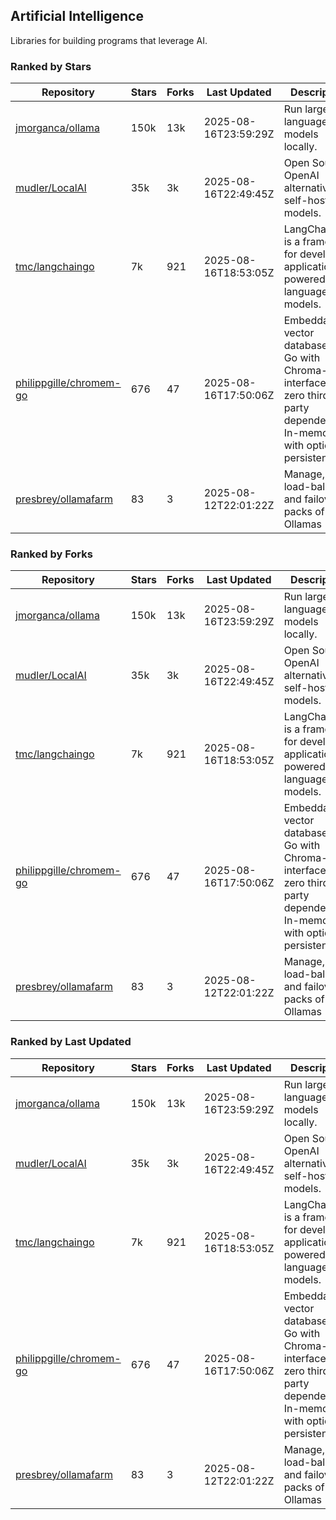 ## Artificial Intelligence

Libraries for building programs that leverage AI.

### Ranked by Stars

| Repository | Stars | Forks | Last Updated | Description | 
|------------|-------|-------|--------------|-------------|
| [jmorganca/ollama](https://github.com/jmorganca/ollama) | 150k | 13k | 2025-08-16T23:59:29Z |  Run large language models locally. |
| [mudler/LocalAI](https://github.com/mudler/LocalAI) | 35k | 3k | 2025-08-16T22:49:45Z |  Open Source OpenAI alternative, self-host AI models. |
| [tmc/langchaingo](https://github.com/tmc/langchaingo) | 7k | 921 | 2025-08-16T18:53:05Z |  LangChainGo is a framework for developing applications powered by language models. |
| [philippgille/chromem-go](https://github.com/philippgille/chromem-go) | 676 | 47 | 2025-08-16T17:50:06Z |  Embeddable vector database for Go with Chroma-like interface and zero third-party dependencies. In-memory with optional persistence. |
| [presbrey/ollamafarm](https://github.com/presbrey/ollamafarm) | 83 | 3 | 2025-08-12T22:01:22Z |  Manage, load-balance, and failover packs of Ollamas |

### Ranked by Forks

| Repository | Stars | Forks | Last Updated | Description | 
|------------|-------|-------|--------------|-------------|
| [jmorganca/ollama](https://github.com/jmorganca/ollama) | 150k | 13k | 2025-08-16T23:59:29Z |  Run large language models locally. |
| [mudler/LocalAI](https://github.com/mudler/LocalAI) | 35k | 3k | 2025-08-16T22:49:45Z |  Open Source OpenAI alternative, self-host AI models. |
| [tmc/langchaingo](https://github.com/tmc/langchaingo) | 7k | 921 | 2025-08-16T18:53:05Z |  LangChainGo is a framework for developing applications powered by language models. |
| [philippgille/chromem-go](https://github.com/philippgille/chromem-go) | 676 | 47 | 2025-08-16T17:50:06Z |  Embeddable vector database for Go with Chroma-like interface and zero third-party dependencies. In-memory with optional persistence. |
| [presbrey/ollamafarm](https://github.com/presbrey/ollamafarm) | 83 | 3 | 2025-08-12T22:01:22Z |  Manage, load-balance, and failover packs of Ollamas |

### Ranked by Last Updated

| Repository | Stars | Forks | Last Updated | Description | 
|------------|-------|-------|--------------|-------------|
| [jmorganca/ollama](https://github.com/jmorganca/ollama) | 150k | 13k | 2025-08-16T23:59:29Z |  Run large language models locally. |
| [mudler/LocalAI](https://github.com/mudler/LocalAI) | 35k | 3k | 2025-08-16T22:49:45Z |  Open Source OpenAI alternative, self-host AI models. |
| [tmc/langchaingo](https://github.com/tmc/langchaingo) | 7k | 921 | 2025-08-16T18:53:05Z |  LangChainGo is a framework for developing applications powered by language models. |
| [philippgille/chromem-go](https://github.com/philippgille/chromem-go) | 676 | 47 | 2025-08-16T17:50:06Z |  Embeddable vector database for Go with Chroma-like interface and zero third-party dependencies. In-memory with optional persistence. |
| [presbrey/ollamafarm](https://github.com/presbrey/ollamafarm) | 83 | 3 | 2025-08-12T22:01:22Z |  Manage, load-balance, and failover packs of Ollamas |

